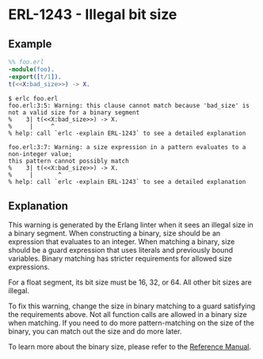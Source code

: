 # ERL-1243 - Illegal bit size

## Example

```erlang
%% foo.erl
-module(foo).
-export([t/1]).
t(<<X:bad_size>>) -> X.
```

```
$ erlc foo.erl
foo.erl:3:5: Warning: this clause cannot match because 'bad_size' is not a valid size for a binary segment
%    3| t(<<X:bad_size>>) -> X.
%     |     ^
% help: call `erlc -explain ERL-1243` to see a detailed explanation

foo.erl:3:7: Warning: a size expression in a pattern evaluates to a non-integer value;
this pattern cannot possibly match
%    3| t(<<X:bad_size>>) -> X.
%     |       ^
% help: call `erlc -explain ERL-1243` to see a detailed explanation
```

## Explanation

This warning is generated by the Erlang linter when it sees an illegal size
in a binary segment. When constructing a binary, size should be an expression
that evaluates to an integer. When matching a binary, size should be a
guard expression that uses literals and previously bound variables. Binary
matching has stricter requirements for allowed size expressions.

For a float segment, its bit size must be 16, 32, or 64. All other bit
sizes are illegal. 

To fix this warning, change the size in binary matching to a guard satisfying
the requirements above. Not all function calls are allowed in a binary size
when matching. If you need to do more pattern-matching on the size of the
binary, you can match out the size and do more later.

To learn more about the binary size, please refer to the [Reference Manual](`e:system:expressions#bit-syntax-expressions`).
